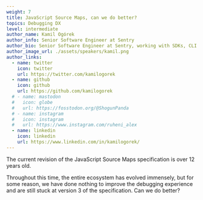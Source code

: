 ```yaml
---
weight: 7
title: JavaScript Source Maps, can we do better?
topics: Debugging DX
level: intermediate
author_name: Kamil Ogórek
author_info: Senior Software Engineer at Sentry
author_bio: Senior Software Engineer at Sentry, working with SDKs, CLI and debugging tooling. Passionate about software development, with a special affinity for web technologies. After hours training and nutrition geek, a weightlifter, a climber, a recreational cyclist, a drummer and a music lover. Loves to cook and admires great food.
author_image_url: ./assets/speakers/kamil.png
author_links: 
  - name: twitter
    icon: twitter
    url: https://twitter.com/kamilogorek
  - name: github
    icon: github
    url: https://github.com/kamilogorek
  # - name: mastodon
  #   icon: globe
  #   url: https://fosstodon.org/@ShogunPanda
  # - name: instagram
  #   icon: instagram
  #   url: https://www.instagram.com/ruheni_alex
  - name: linkedin
    icon: linkedin
    url: https://www.linkedin.com/in/kamilogorek/
---
```


The current revision of the JavaScript Source Maps specification is over 12 years old.

Throughout this time, the entire ecosystem has evolved immensely, but for some reason, we have done nothing to improve the debugging experience and are still stuck at version 3 of the specification. Can we do better?
